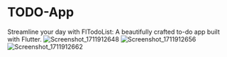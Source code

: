 # TODO-App
Streamline your day with FlTodoList: A beautifully crafted to-do app built with Flutter.
![Screenshot_1711912648](https://github.com/zionmezba/TODO-App/assets/65642391/9795a706-3222-4579-bf13-e08d01939ab2)
![Screenshot_1711912656](https://github.com/zionmezba/TODO-App/assets/65642391/4866ccbc-7c2b-4d6d-8156-04a777a732be)
![Screenshot_1711912662](https://github.com/zionmezba/TODO-App/assets/65642391/27aeece8-ce20-4d17-83a0-d6795d4ff0ea)

